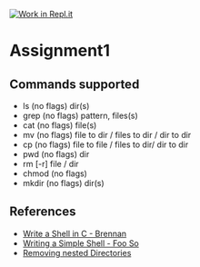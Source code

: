 [![Work in Repl.it](https://classroom.github.com/assets/work-in-replit-14baed9a392b3a25080506f3b7b6d57f295ec2978f6f33ec97e36a161684cbe9.svg)](https://classroom.github.com/online_ide?assignment_repo_id=3009871&assignment_repo_type=AssignmentRepo)
# Assignment1

## Commands supported
* ls (no flags) dir(s)
* grep (no flags) pattern, files(s)
* cat (no flags) file(s)
* mv (no flags) file to dir / files to dir / dir to dir
* cp (no flags) file to file / files to dir/ dir to dir
* pwd (no flags) dir
* rm [-r] file / dir
* chmod (no flags)
* mkdir (no flags) dir(s)

## References
* [Write a Shell in C - Brennan](https://brennan.io/2015/01/16/write-a-shell-in-c/)
* [Writing a Simple Shell - Foo So](https://www.youtube.com/watch?v=z4LEuxMGGs8)
* [Removing nested Directories](https://stackoverflow.com/questions/16092206/segmentation-fault-in-c-code-implementing-rm-command-in-linux)